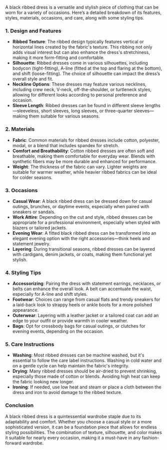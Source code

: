 A black ribbed dress is a versatile and stylish piece of clothing that can be worn for a variety of occasions. Here’s a detailed breakdown of its features, styles, materials, occasions, and care, along with some styling tips.

### 1. **Design and Features**
- **Ribbed Texture**: The ribbed design typically features vertical or horizontal lines created by the fabric's texture. This ribbing not only adds visual interest but can also enhance the dress's stretchiness, making it more form-fitting and comfortable.
- **Silhouette**: Ribbed dresses come in various silhouettes, including bodycon (tight-fitting), A-line (fitted at the top and flaring at the bottom), and shift (loose-fitting). The choice of silhouette can impact the dress’s overall style and fit.
- **Neckline Options**: These dresses may feature various necklines, including crew neck, V-neck, off-the-shoulder, or turtleneck styles, allowing for different looks according to personal preference and occasion.
- **Sleeve Length**: Ribbed dresses can be found in different sleeve lengths—sleeveless, short sleeves, long sleeves, or three-quarter sleeves—making them suitable for various seasons.

### 2. **Materials**
- **Fabric**: Common materials for ribbed dresses include cotton, polyester, modal, or a blend that includes spandex for stretch. 
- **Comfort and Breathability**: Cotton ribbed dresses are often soft and breathable, making them comfortable for everyday wear. Blends with synthetic fibers may be more durable and enhanced for performance.
- **Weight**: The thickness of the fabric can vary. Lighter weights are suitable for warmer weather, while heavier ribbed fabrics can be ideal for colder seasons.

### 3. **Occasions**
- **Casual Wear**: A black ribbed dress can be dressed down for casual outings, brunches, or daytime events, especially when paired with sneakers or sandals.
- **Work Attire**: Depending on the cut and style, ribbed dresses can be appropriate for a professional environment, especially when styled with blazers or tailored jackets.
- **Evening Wear**: A fitted black ribbed dress can be transformed into an elegant evening option with the right accessories—think heels and statement jewelry.
- **Layering**: During transitional seasons, ribbed dresses can be layered with cardigans, denim jackets, or coats, making them functional yet stylish.

### 4. **Styling Tips**
- **Accessorizing**: Pairing the dress with statement earrings, necklaces, or belts can enhance the overall look. A belt can accentuate the waist, especially for A-line and shift styles.
- **Footwear**: Choices can range from casual flats and trendy sneakers for a laid-back look to strappy heels or ankle boots for a more polished appearance.
- **Outerwear**: Layering with a leather jacket or a tailored coat can add an edge to your outfit or provide warmth in cooler weather.
- **Bags**: Opt for crossbody bags for casual outings, or clutches for evening events, depending on the occasion.

### 5. **Care Instructions**
- **Washing**: Most ribbed dresses can be machine washed, but it's essential to follow the care label instructions. Washing in cold water and on a gentle cycle can help maintain the fabric's integrity.
- **Drying**: Many ribbed dresses should be air-dried to prevent shrinking, especially those made of cotton or blends. Avoiding high heat can keep the fabric looking new longer.
- **Ironing**: If needed, use low heat and steam or place a cloth between the dress and iron to avoid damage to the ribbed texture.

### Conclusion
A black ribbed dress is a quintessential wardrobe staple due to its adaptability and comfort. Whether you choose a casual style or a more sophisticated version, it can be a foundation piece that allows for endless styling possibilities. The combination of texture, silhouette, and color makes it suitable for nearly every occasion, making it a must-have in any fashion-forward wardrobe.